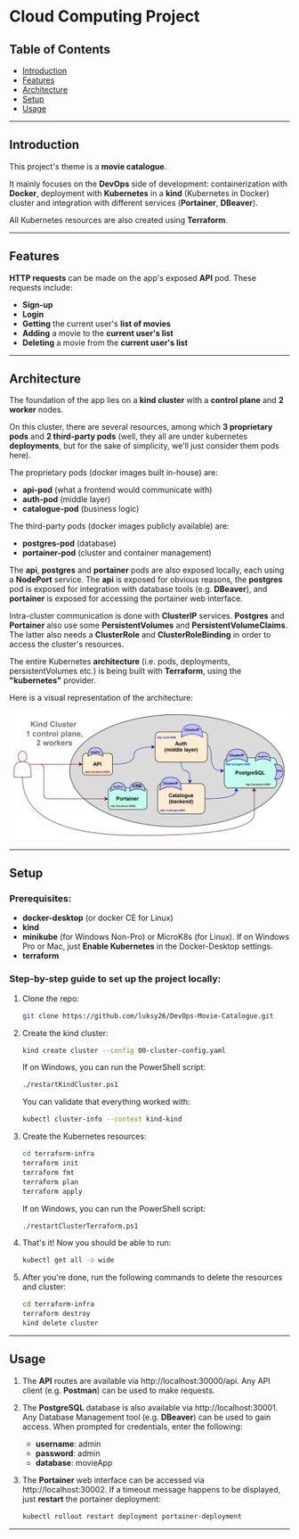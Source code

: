 # Cloud Computing Project

## Table of Contents
- [Introduction](#introduction)
- [Features](#features)
- [Architecture](#architecture)
- [Setup](#setup)
- [Usage](#usage)

---

## Introduction

This project's theme is a **movie catalogue**.

It mainly focuses on the **DevOps** side of development: containerization with **Docker**, deployment with **Kubernetes** in a **kind** (Kubernetes in Docker) cluster and integration with different services (**Portainer**, **DBeaver**).

All Kubernetes resources are also created using **Terraform**.

---

## Features

**HTTP requests** can be made on the app's exposed **API** pod. These requests include:
- **Sign-up**
- **Login**
- **Getting** the current user's **list of movies**
- **Adding** a movie to the **current user's list**
- **Deleting** a movie from the **current user's list**

---

## Architecture

The foundation of the app lies on a **kind cluster** with a **control plane** and **2 worker** nodes.

On this cluster, there are several resources, among which **3 proprietary pods** and **2 third-party pods** (well, they all are under kubernetes **deployments**, but for the sake of simplicity, we'll just consider them pods here).

The proprietary pods (docker images built in-house) are:
- **api-pod** (what a frontend would communicate with)
- **auth-pod** (middle layer)
- **catalogue-pod** (business logic)

The third-party pods (docker images publicly available) are:
- **postgres-pod** (database)
- **portainer-pod** (cluster and container management)

The **api**, **postgres** and **portainer** pods are also exposed locally, each using a **NodePort** service. The **api** is exposed for obvious reasons, the **postgres** pod is exposed for integration with database tools (e.g. **DBeaver**), and **portainer** is exposed for accessing the portainer web interface.

Intra-cluster communication is done with **ClusterIP** services. **Postgres** and **Portainer** also use some **PersistentVolumes** and **PersistentVolumeClaims**. The latter also needs a **ClusterRole** and  **ClusterRoleBinding** in order to access the cluster's resources.

The entire Kubernetes **architecture** (i.e. pods, deployments, persistentVolumes etc.) is being built with **Terraform**, using the **"kubernetes"** provider.

Here is a visual representation of the architecture:

![Architecture Diagram](./CCMovieCatalogue.svg)

---

## Setup
### Prerequisites:
- **docker-desktop** (or docker CE for Linux)
- **kind**
- **minikube** (for Windows Non-Pro) or MicroK8s (for Linux). If on Windows Pro or Mac, just **Enable Kubernetes** in the Docker-Desktop settings.
- **terraform**

### Step-by-step guide to set up the project locally:
1. Clone the repo:
    ```bash
   git clone https://github.com/luksy26/DevOps-Movie-Catalogue.git
   ```
2. Create the kind cluster:
   ```bash
   kind create cluster --config 00-cluster-config.yaml
   ```
   If on Windows, you can run the PowerShell script:
   ```bash
   ./restartKindCluster.ps1
   ```
   You can validate that everything worked with:
   ```bash
   kubectl cluster-info --context kind-kind
   ```
3. Create the Kubernetes resources:
    ```bash
   cd terraform-infra
   terraform init
   terraform fmt
   terraform plan
   terraform apply
   ```
   If on Windows, you can run the PowerShell script:
   ```bash
   ./restartClusterTerraform.ps1
   ```
4. That's it! Now you should be able to run:
    ```bash
   kubectl get all -o wide
   ```
5. After you're done, run the following commands to delete the resources and cluster:
    ```bash
    cd terraform-infra
    terraform destroy
    kind delete cluster
   ```
---

## Usage

1. The **API** routes are available via http://localhost:30000/api. Any API client (e.g. **Postman**) can be used to make requests.

2. The **PostgreSQL** database is also available via http://localhost:30001. Any Database Management tool (e.g. **DBeaver**) can be used to gain access. When prompted for credentials, enter the following:
    - **username**: admin
    - **password**: admin
    - **database**: movieApp

3. The **Portainer** web interface can be accessed via http://localhost:30002. If a timeout message happens to be displayed, just **restart** the portainer deployment:
    ```bash
    kubectl rollout restart deployment portainer-deployment
    ```

---
